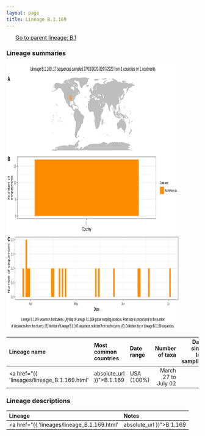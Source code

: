 ```yaml
---
layout: page
title: Lineage B.1.169
---
```




<p>
<ul class="actions small">
	 <a href="{{ 'lineages/lineage_B.1.1.1.html' | absolute_url }}" class="button special fit">Go to parent lineage: B.1</a>
</ul>
</p>
<h3> Lineage summaries</h3>

<img src="../assets/images/B.1.169.svg" alt="B.1.169 lineage summary figure" width="90%" height="700px" />


| Lineage name | Most common countries | Date range | Number of taxa |  Days since last sampling | Known Travel | Recall value |
|:-----|:-----|:-------|-------:|-------:|:---------|--------:|
| <a href="{{ 'lineages/lineage_B.1.169.html' | absolute_url }}">B.1.169</a> | USA (100%) | March 27 to July 02 | 17 | 51 |  | 0.95 |

<h3>Lineage descriptions</h3>

| Lineage | Notes |
|:-----|:-----|
| <a href="{{ 'lineages/lineage_B.1.169.html' | absolute_url }}">B.1.169</a> | USA lineage (WA & OR) |

